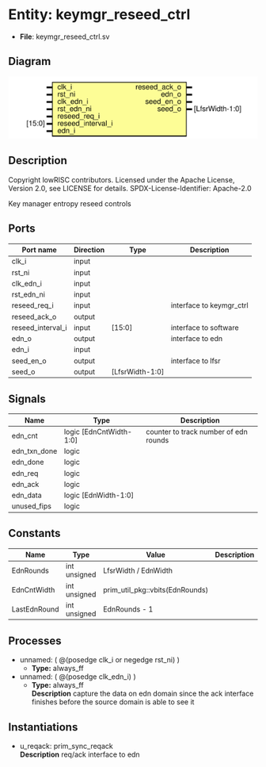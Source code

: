 # Entity: keymgr_reseed_ctrl

- **File**: keymgr_reseed_ctrl.sv
## Diagram

![Diagram](keymgr_reseed_ctrl.svg "Diagram")
## Description

 Copyright lowRISC contributors.
 Licensed under the Apache License, Version 2.0, see LICENSE for details.
 SPDX-License-Identifier: Apache-2.0

 Key manager entropy reseed controls


## Ports

| Port name         | Direction | Type            | Description               |
| ----------------- | --------- | --------------- | ------------------------- |
| clk_i             | input     |                 |                           |
| rst_ni            | input     |                 |                           |
| clk_edn_i         | input     |                 |                           |
| rst_edn_ni        | input     |                 |                           |
| reseed_req_i      | input     |                 |  interface to keymgr_ctrl |
| reseed_ack_o      | output    |                 |                           |
| reseed_interval_i | input     | [15:0]          |  interface to software    |
| edn_o             | output    |                 |  interface to edn         |
| edn_i             | input     |                 |                           |
| seed_en_o         | output    |                 |  interface to lfsr        |
| seed_o            | output    | [LfsrWidth-1:0] |                           |
## Signals

| Name         | Type                    | Description                             |
| ------------ | ----------------------- | --------------------------------------- |
| edn_cnt      | logic [EdnCntWidth-1:0] |  counter to track number of edn rounds  |
| edn_txn_done | logic                   |                                         |
| edn_done     | logic                   |                                         |
| edn_req      | logic                   |                                         |
| edn_ack      | logic                   |                                         |
| edn_data     | logic [EdnWidth-1:0]    |                                         |
| unused_fips  | logic                   |                                         |
## Constants

| Name         | Type         | Value                           | Description |
| ------------ | ------------ | ------------------------------- | ----------- |
| EdnRounds    | int unsigned | LfsrWidth / EdnWidth            |             |
| EdnCntWidth  | int unsigned | prim_util_pkg::vbits(EdnRounds) |             |
| LastEdnRound | int unsigned | EdnRounds - 1                   |             |
## Processes
- unnamed: ( @(posedge clk_i or negedge rst_ni) )
  - **Type:** always_ff
- unnamed: ( @(posedge clk_edn_i) )
  - **Type:** always_ff
</br>**Description**
 capture the data on edn domain since the ack interface  finishes before the source domain is able to see it 
## Instantiations

- u_reqack: prim_sync_reqack
</br>**Description**
req/ack interface to edn


